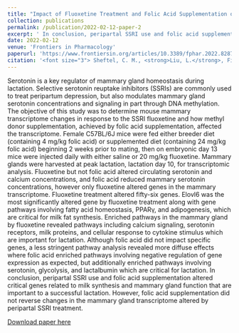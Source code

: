 ```yaml
---
title: "Impact of Fluoxetine Treatment and Folic Acid Supplementation on the Mammary Gland Transcriptome During Peak Lactation"
collection: publications
permalink: /publication/2022-02-12-paper-2
excerpt: ' In conclusion, peripartal SSRI use and folic acid supplementation altered critical genes related to milk synthesis and mammary gland function that are important to a successful lactation. However, folic acid supplementation did not reverse changes in the mammary gland transcriptome altered by peripartal SSRI treatment.'
date: 2022-02-12
venue: 'Frontiers in Pharmacology'
paperurl: 'https://www.frontiersin.org/articles/10.3389/fphar.2022.828735/full'
citation: '<font size="3"> Sheftel, C. M., <strong>Liu, L.</strong>, Field, S. L., Weaver, S. R., Vezina, C. M., Peñagaricano, F., & Hernandez, L. L. (2022). <em>Impact of Fluoxetine Treatment and Folic Acid Supplementation on the Mammary Gland Transcriptome During Peak Lactation.</em> Frontiers in Pharmacology, 13. </font>'
---
```


Serotonin is a key regulator of mammary gland homeostasis during lactation. Selective serotonin reuptake inhibitors (SSRIs) are commonly used to treat peripartum depression, but also modulates mammary gland serotonin concentrations and signaling in part through DNA methylation. The objective of this study was to determine mouse mammary transcriptome changes in response to the SSRI fluoxetine and how methyl donor supplementation, achieved by folic acid supplementation, affected the transcriptome. Female C57BL/6J mice were fed either breeder diet (containing 4 mg/kg folic acid) or supplemented diet (containing 24 mg/kg folic acid) beginning 2 weeks prior to mating, then on embryonic day 13 mice were injected daily with either saline or 20 mg/kg fluoxetine. Mammary glands were harvested at peak lactation, lactation day 10, for transcriptomic analysis. Fluoxetine but not folic acid altered circulating serotonin and calcium concentrations, and folic acid reduced mammary serotonin concentrations, however only fluoxetine altered genes in the mammary transcriptome. Fluoxetine treatment altered fifty-six genes. Elovl6 was the most significantly altered gene by fluoxetine treatment along with gene pathways involving fatty acid homeostasis, PPARγ, and adipogenesis, which are critical for milk fat synthesis. Enriched pathways in the mammary gland by fluoxetine revealed pathways including calcium signaling, serotonin receptors, milk proteins, and cellular response to cytokine stimulus which are important for lactation. Although folic acid did not impact specific genes, a less stringent pathway analysis revealed more diffuse effects where folic acid enriched pathways involving negative regulation of gene expression as expected, but additionally enriched pathways involving serotonin, glycolysis, and lactalbumin which are critical for lactation. In conclusion, peripartal SSRI use and folic acid supplementation altered critical genes related to milk synthesis and mammary gland function that are important to a successful lactation. However, folic acid supplementation did not reverse changes in the mammary gland transcriptome altered by peripartal SSRI treatment.


[Download paper here](https://www.frontiersin.org/articles/10.3389/fphar.2022.828735/full)